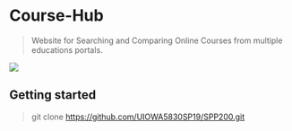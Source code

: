 # Course-Hub
> Website for Searching and Comparing Online Courses from multiple educations portals.

 <img src="https://api.codeclimate.com/v1/badges/f3dfcf450dd71138f102/test_coverage" />

## Getting started
> git clone https://github.com/UIOWA5830SP19/SPP200.git
